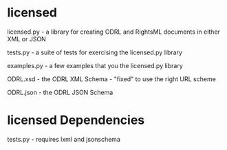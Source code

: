 licensed
========

licensed.py - a library for creating ODRL and RightsML documents in either XML or JSON

tests.py - a suite of tests for exercising the licensed.py library

examples.py - a few examples that you the licensed.py library

ODRL.xsd - the ODRL XML Schema - "fixed" to use the right URL scheme

ODRL.json - the ODRL JSON Schema

licensed Dependencies
=====================

tests.py - requires lxml and jsonschema

